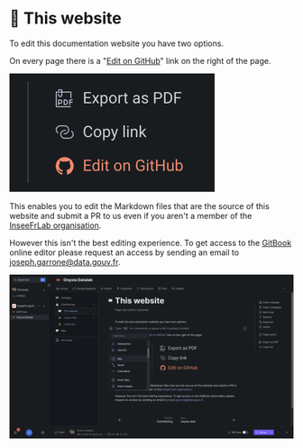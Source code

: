# 📖 This website

To edit this documentation website you have two options.&#x20;

On every page there is a "[Edit on GitHub](https://github.com/InseeFrLab/docs.onyxia.sh)" link on the right of the page.

![](<../.gitbook/assets/image (6).png>)

This enables you to edit the Markdown files that are the source of this website and submit a PR to us even if you aren't a member of the [InseeFrLab organisation](https://github.com/InseeFrLab). &#x20;

However this isn't the best editing experience. To get access to the [GitBook](https://www.gitbook.com/) online editor please request an access by sending an email to [joseph.garrone@data.gouv.fr](mailto:joseph.garrone@data.gouv.fr). &#x20;

![The GitBook "what you see is what you get" editor](<../.gitbook/assets/image (3) (1).png>)
